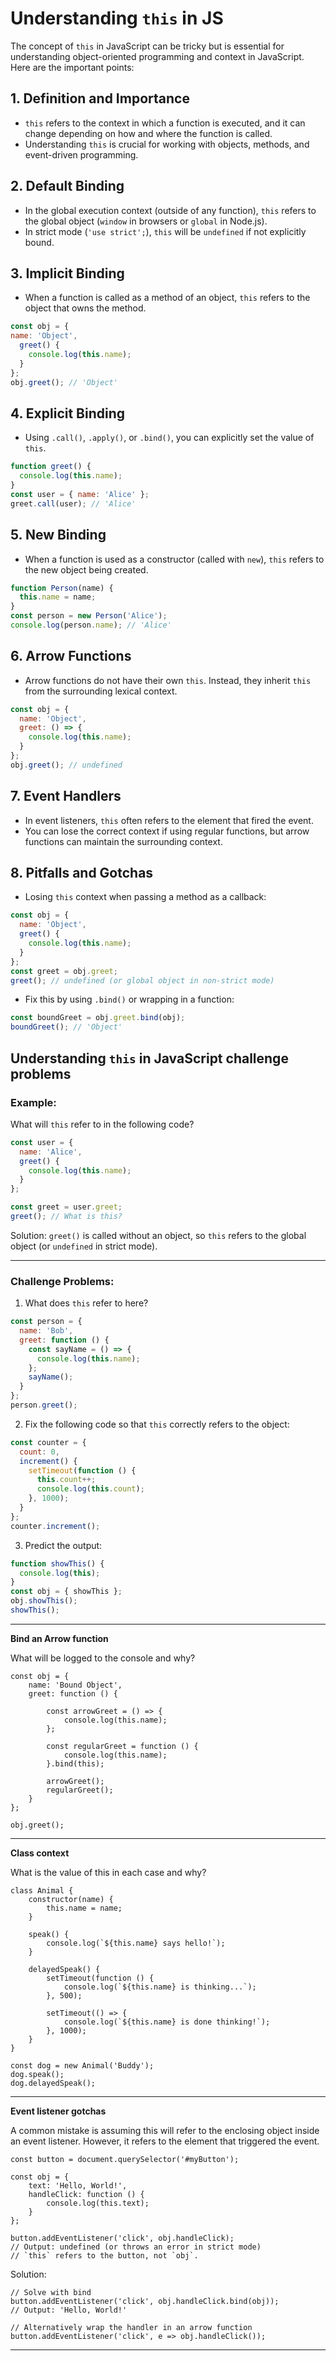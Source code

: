 # Understanding `this` in JS
The concept of `this` in JavaScript can be tricky but is essential for understanding object-oriented programming and context in JavaScript. Here are the important points:

## 1. Definition and Importance
- `this` refers to the context in which a function is executed, and it can change depending on how and where the function is called.
- Understanding `this` is crucial for working with objects, methods, and event-driven programming.

## 2. Default Binding
- In the global execution context (outside of any function), `this` refers to the global object (`window` in browsers or `global` in Node.js).
- In strict mode (`'use strict';`), `this` will be `undefined` if not explicitly bound.

## 3. Implicit Binding
- When a function is called as a method of an object, `this` refers to the object that owns the method.
```js
const obj = {
name: 'Object',
  greet() {
    console.log(this.name);
  }
};
obj.greet(); // 'Object'
```

## 4. Explicit Binding
- Using `.call()`, `.apply()`, or `.bind()`, you can explicitly set the value of `this`.
```js
function greet() {
  console.log(this.name);
}
const user = { name: 'Alice' };
greet.call(user); // 'Alice'
```

## 5. New Binding
- When a function is used as a constructor (called with `new`), `this` refers to the new object being created.
```js
function Person(name) {
  this.name = name;
}
const person = new Person('Alice');
console.log(person.name); // 'Alice'
```

## 6. Arrow Functions
- Arrow functions do not have their own `this`. Instead, they inherit `this` from the surrounding lexical context.
```js
const obj = {
  name: 'Object',
  greet: () => {
    console.log(this.name);
  }
};
obj.greet(); // undefined
```

## 7. Event Handlers
- In event listeners, `this` often refers to the element that fired the event.
- You can lose the correct context if using regular functions, but arrow functions can maintain the surrounding context.

## 8. Pitfalls and Gotchas
- Losing `this` context when passing a method as a callback:
```javascript
const obj = {
  name: 'Object',
  greet() {
    console.log(this.name);
  }
};
const greet = obj.greet;
greet(); // undefined (or global object in non-strict mode)
```
- Fix this by using `.bind()` or wrapping in a function:
```javascript
const boundGreet = obj.greet.bind(obj);
boundGreet(); // 'Object'
```

## Understanding `this` in JavaScript challenge problems

### Example:

What will `this` refer to in the following code?

```javascript
const user = {
  name: 'Alice',
  greet() {
    console.log(this.name);
  }
};

const greet = user.greet;
greet(); // What is this?
```

Solution: `greet()` is called without an object, so `this` refers to the global object (or `undefined` in strict mode).

---

### Challenge Problems:

1. What does `this` refer to here?
  ```js
  const person = {
    name: 'Bob',
    greet: function () {
      const sayName = () => {
        console.log(this.name);
      };
      sayName();
    }
  };
  person.greet();
  ```

2. Fix the following code so that `this` correctly refers to the object:
  ```js
  const counter = {
    count: 0,
    increment() {
      setTimeout(function () {
        this.count++;
        console.log(this.count);
      }, 1000);
    }
  };
  counter.increment();
  ```

3. Predict the output:
  ```javascript
  function showThis() {
    console.log(this);
  }
  const obj = { showThis };
  obj.showThis();
  showThis();
  ```

---

**Bind an Arrow function**

What will be logged to the console and why?

```JS
const obj = {
    name: 'Bound Object',
    greet: function () {

        const arrowGreet = () => {
            console.log(this.name);
        };

        const regularGreet = function () {
            console.log(this.name);
        }.bind(this);

        arrowGreet();
        regularGreet();
    }
};

obj.greet();
```

---

**Class context**

What is the value of this in each case and why?

```JS
class Animal {
    constructor(name) {
        this.name = name;
    }

    speak() {
        console.log(`${this.name} says hello!`);
    }

    delayedSpeak() {
        setTimeout(function () {
            console.log(`${this.name} is thinking...`);
        }, 500);

        setTimeout(() => {
            console.log(`${this.name} is done thinking!`);
        }, 1000);
    }
}

const dog = new Animal('Buddy');
dog.speak();
dog.delayedSpeak();
```

---

**Event listener gotchas**

A common mistake is assuming this will refer to the enclosing object inside an event listener. However, it refers to the element that triggered the event.

```JS
const button = document.querySelector('#myButton');

const obj = {
    text: 'Hello, World!',
    handleClick: function () {
        console.log(this.text);
    }
};

button.addEventListener('click', obj.handleClick);
// Output: undefined (or throws an error in strict mode)
// `this` refers to the button, not `obj`.
```

Solution:

```JS
// Solve with bind
button.addEventListener('click', obj.handleClick.bind(obj));
// Output: 'Hello, World!'

// Alternatively wrap the handler in an arrow function
button.addEventListener('click', e => obj.handleClick());

```

--- 

